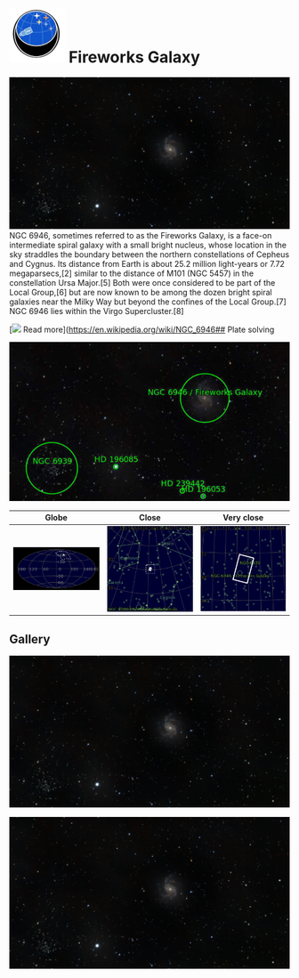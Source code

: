 # ![](../Imaging//Common/pyl-tiny.png) Fireworks Galaxy
![IMG](../Imaging//HD/Fireworks_Galaxy+00+co.jpg)
NGC 6946, sometimes referred to as the Fireworks Galaxy, is a face-on intermediate spiral galaxy with a small bright nucleus, whose location in the sky straddles the boundary between the northern constellations of Cepheus and Cygnus. Its distance from Earth is about 25.2 million light-years or 7.72 megaparsecs,[2] similar to the distance of M101 (NGC 5457) in the constellation Ursa Major.[5] Both were once considered to be part of the Local Group,[6] but are now known to be among the dozen bright spiral galaxies near the Milky Way but beyond the confines of the Local Group.[7] NGC 6946 lies within the Virgo Supercluster.[8]

[![](/home/lcv/Dropbox/AstroPhotography//Imaging//Common/Wikipedia.png) Read more](https://en.wikipedia.org/wiki/NGC_6946## Plate solving 


![IMG](../Imaging//HD/Fireworks_Galaxy_Annotated.jpg)


| Globe | Close | Very close |
| ----- | ----- | ----- |
|![IMG](../Imaging//HD/Fireworks_Galaxy_Globe.jpg) |![IMG](../Imaging//HD/Fireworks_Galaxy_Close.jpg) |![IMG](../Imaging//HD/Fireworks_Galaxy_Closer.jpg) |

## Gallery
![IMG](../Imaging//HD/Fireworks_Galaxy+00+co.jpg) 

![IMG](../Imaging//HD/Fireworks_Galaxy+01+co.jpg) 

